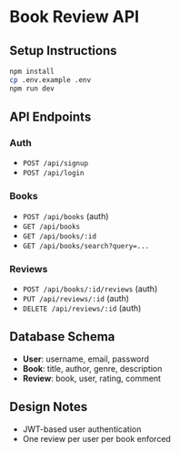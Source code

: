 # Book Review API

## Setup Instructions
```bash
npm install
cp .env.example .env
npm run dev
```

## API Endpoints
### Auth
- `POST /api/signup`
- `POST /api/login`

### Books
- `POST /api/books` (auth)
- `GET /api/books`
- `GET /api/books/:id`
- `GET /api/books/search?query=...`

### Reviews
- `POST /api/books/:id/reviews` (auth)
- `PUT /api/reviews/:id` (auth)
- `DELETE /api/reviews/:id` (auth)

## Database Schema
- **User**: username, email, password
- **Book**: title, author, genre, description
- **Review**: book, user, rating, comment

## Design Notes
- JWT-based user authentication
- One review per user per book enforced
